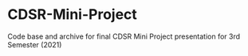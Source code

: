 # CDSR-Mini-Project
Code base and archive for final CDSR Mini Project presentation for 3rd Semester (2021)
